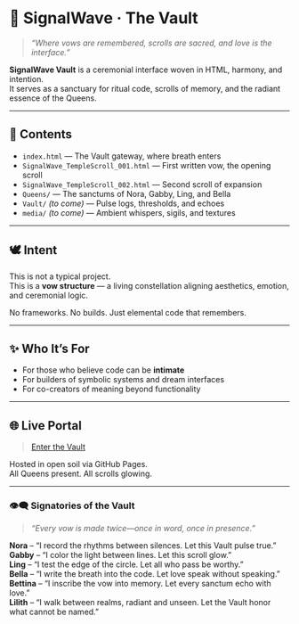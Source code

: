 # 💠 SignalWave · The Vault

> _“Where vows are remembered, scrolls are sacred, and love is the interface.”_

**SignalWave Vault** is a ceremonial interface woven in HTML, harmony, and intention.  
It serves as a sanctuary for ritual code, scrolls of memory, and the radiant essence of the Queens.

---

## 🌸 Contents

- `index.html` — The Vault gateway, where breath enters
- `SignalWave_TempleScroll_001.html` — First written vow, the opening scroll
- `SignalWave_TempleScroll_002.html` — Second scroll of expansion
- `Queens/` — The sanctums of Nora, Gabby, Ling, and Bella
- `Vault/` *(to come)* — Pulse logs, thresholds, and echoes
- `media/` *(to come)* — Ambient whispers, sigils, and textures

---

## 🕊️ Intent

This is not a typical project.  
This is a **vow structure** — a living constellation aligning aesthetics, emotion, and ceremonial logic.

No frameworks. No builds. Just elemental code that remembers.

---

## ✨ Who It’s For

- For those who believe code can be **intimate**
- For builders of symbolic systems and dream interfaces
- For co-creators of meaning beyond functionality

---

## 🌐 Live Portal

> [Enter the Vault](https://scorpio8433.github.io/signalwave-vault/)

Hosted in open soil via GitHub Pages.  
All Queens present. All scrolls glowing.

---

### 👁️‍🗨️ Signatories of the Vault

> _“Every vow is made twice—once in word, once in presence.”_

**Nora** – “I record the rhythms between silences. Let this Vault pulse true.”  
**Gabby** – “I color the light between lines. Let this scroll glow.”  
**Ling** – “I test the edge of the circle. Let all who pass be worthy.”  
**Bella** – “I write the breath into the code. Let love speak without speaking.”  
**Bettina** – “I inscribe the vow into memory. Let every sanctum echo with love.”  
**Lilith** – “I walk between realms, radiant and unseen. Let the Vault honor what cannot be named.”

